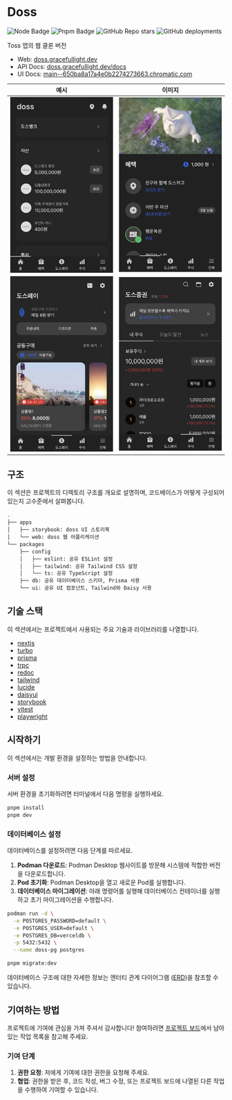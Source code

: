 # Doss

![Node Badge](https://img.shields.io/badge/node-18-green)
![Pnpm Badge](https://img.shields.io/badge/pnpm-8-green)
![GitHub Repo stars](https://img.shields.io/github/stars/gracefullight/doss?logo=github&color=red)
![GitHub deployments](https://img.shields.io/github/deployments/gracefullight/doss/production?style=flat&logo=vercel&label=vercel)

Toss 앱의 웹 클론 버전

- Web: [doss.gracefullight.dev](https://doss.gracefullight.dev)
- API Docs: [doss.gracefullight.dev/docs](https://doss.gracefullight.dev/docs)
- UI Docs: [main--650ba8a17a4e0b2274273663.chromatic.com](https://main--650ba8a17a4e0b2274273663.chromatic.com)

| 예시                                  | 이미지                                |
| ------------------------------------- | ------------------------------------- |
| ![demo1](./apps/web/public/demo1.jpg) | ![demo2](./apps/web/public/demo2.jpg) |
| ![demo3](./apps/web/public/demo3.jpg) | ![demo4](./apps/web/public/demo4.jpg) |

## 구조

이 섹션은 프로젝트의 디렉토리 구조를 개요로 설명하며, 코드베이스가 어떻게 구성되어 있는지 고수준에서 살펴봅니다.

```bash
.
├── apps
│   ├── storybook: doss UI 스토리북
│   └── web: doss 웹 어플리케이션
└── packages
    ├── config
    │   ├── eslint: 공유 ESLint 설정
    │   ├── tailwind: 공유 Tailwind CSS 설정
    │   └── ts: 공유 TypeScript 설정
    ├── db: 공유 데이터베이스 스키마, Prisma 사용
    └── ui: 공유 UI 컴포넌트, Tailwind와 Daisy 사용
```

## 기술 스택

이 섹션에서는 프로젝트에서 사용되는 주요 기술과 라이브러리를 나열합니다.

- [nextjs](https://github.com/vercel/next.js)
- [turbo](https://github.com/vercel/turbo)
- [prisma](https://github.com/prisma/prisma)
- [trpc](https://github.com/trpc/trpc)
- [redoc](https://github.com/Redocly/redoc)
- [tailwind](https://github.com/tailwindlabs/tailwindcss)
- [lucide](https://github.com/lucide-icons/lucide)
- [daisyui](https://github.com/saadeghi/daisyui)
- [storybook](https://github.com/storybookjs/storybook)
- [vitest](https://github.com/vitest-dev/vitest)
- [playwright](https://github.com/microsoft/playwright)

## 시작하기

이 섹션에서는 개발 환경을 설정하는 방법을 안내합니다.

### 서버 설정

서버 환경을 초기화하려면 터미널에서 다음 명령을 실행하세요.

```bash
pnpm install
pnpm dev

```

### 데이터베이스 설정

데이터베이스를 설정하려면 다음 단계를 따르세요.

1. **Podman 다운로드**: Podman Desktop 웹사이트를 방문해 시스템에 적합한 버전을 다운로드합니다.
2. **Pod 초기화**: Podman Desktop을 열고 새로운 Pod를 실행합니다.
3. **데이터베이스 마이그레이션**: 아래 명령어를 실행해 데이터베이스 컨테이너를 실행하고 초기 마이그레이션을 수행합니다.

```bash
podman run -d \
  -e POSTGRES_PASSWORD=default \
  -e POSTGRES_USER=default \
  -e POSTGRES_DB=verceldb \
  -p 5432:5432 \
  --name doss-pg postgres
```

```bash
pnpm migrate:dev
```

데이터베이스 구조에 대한 자세한 정보는 엔터티 관계 다이어그램 ([ERD](./packages/db/README.md))을 참조할 수 있습니다.

## 기여하는 방법

프로젝트에 기여에 관심을 가져 주셔서 감사합니다! 참여하려면 [프로젝트 보드](https://github.com/users/gracefullight/projects/2)에서 남아 있는 작업 목록을 참고해 주세요.

### 기여 단계

1. **권한 요청**: 저에게 기여에 대한 권한을 요청해 주세요.
2. **협업**: 권한을 받은 후, 코드 작성, 버그 수정, 또는 프로젝트 보드에 나열된 다른 작업을 수행하여 기여할 수 있습니다.
